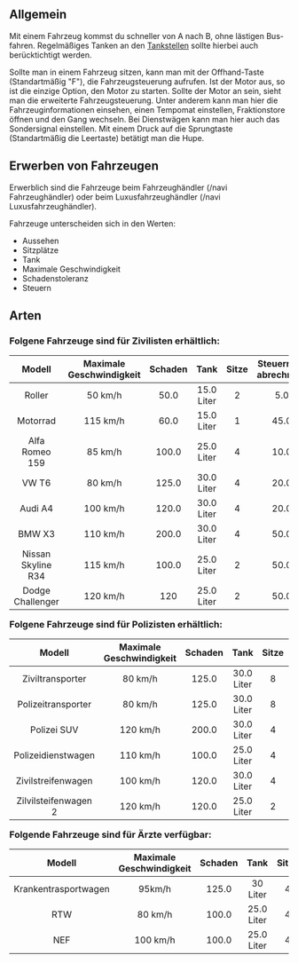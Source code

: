 ## Allgemein

Mit einem Fahrzeug kommst du schneller von A nach B, ohne lästigen Bus-fahren. Regelmäßiges Tanken an den [Tankstellen](pages_biz_Tankstelle) sollte hierbei auch berücktichtigt werden.

Sollte man in einem Fahrzeug sitzen, kann man mit der Offhand-Taste (Standartmäßig "F"), die Fahrzeugsteuerung aufrufen. Ist der Motor aus, so ist die einzige Option, den Motor zu starten. Sollte der Motor an sein, sieht man die erweiterte Fahrzeugsteuerung. Unter anderem kann man hier die Fahrzeuginformationen einsehen, einen Tempomat einstellen, Fraktionstore öffnen und den Gang wechseln. Bei Dienstwägen kann man hier auch das Sondersignal einstellen. Mit einem Druck auf die Sprungtaste (Standartmäßig die Leertaste) betätigt man die Hupe.

## Erwerben von Fahrzeugen
Erwerblich sind die Fahrzeuge beim Fahrzeughändler (/navi Fahrzeughändler) oder beim Luxusfahrzeughändler (/navi Luxusfahrzeughändler).

Fahrzeuge unterscheiden sich in den Werten:
* Aussehen
* Sitzplätze
* Tank
* Maximale Geschwindigkeit
* Schadenstoleranz
* Steuern

## Arten
<h3>Folgene Fahrzeuge sind für Zivilisten erhältlich:</hr>
<center>

| Modell | Maximale Geschwindigkeit | Schaden | Tank | Sitze | Steuern (pro abrechnung) | Preis |
|:-:|:-:|:-:|:-:|:-:|:-:|:-:|
| Roller| 50 km/h | 50.0 | 15.0 Liter | 2 | 5.0€ | 1500.0€ |
| Motorrad | 115 km/h | 60.0 | 15.0 Liter | 1 | 45.0€ | 11000.0€
| Alfa Romeo 159 | 85 km/h | 100.0 | 25.0 Liter | 4 | 10.0€ | 3500.0€ |
| VW T6 | 80 km/h | 125.0 | 30.0 Liter | 4 | 20.0€ | 5500.0€ |
| Audi A4 | 100 km/h | 120.0 | 30.0 Liter | 4 | 20.0€ | 7950.0€ |
| BMW X3 | 110 km/h |200.0 | 30.0 Liter | 4 | 50.0€ | 14500.0€ |
| Nissan Skyline R34 | 115 km/h | 100.0 | 25.0 Liter | 2 | 50.0€ | 18000.0€ |
| Dodge Challenger | 120 km/h | 120 | 25.0 Liter | 2 | 50.0€ | 18500.0€ |

</center>
<hr3>Folgene Fahrzeuge sind für Polizisten erhältlich: </hr>
<center>
  
| Modell | Maximale Geschwindigkeit | Schaden | Tank | Sitze | Steuern (pro abrechnung) | Preis |
|:-:|:-:|:-:|:-:|:-:|:-:|:-:|
| Ziviltransporter | 80 km/h |125.0 | 30.0 Liter | 8 | - | 6500.0€ |
| Polizeitransporter | 80 km/h | 125.0 | 30.0 Liter | 8 | - | 5500€ |
| Polizei SUV | 120 km/h | 200.0 | 30.0 Liter | 4 | - | 14500.0€ |
| Polizeidienstwagen | 110 km/h | 100.0 | 25.0 Liter | 4 | - | 3250.0€ |
| Zivilstreifenwagen | 100 km/h | 120.0 | 30.0 Liter | 4 | - | 13500.0€ |
| Zilvilsteifenwagen 2 | 120 km/h | 120.0 | 25.0 Liter | 2 | - | 18500.0€ |

</center>
<hr3>Folgende Fahrzeuge sind für Ärzte verfügbar:</hr>
<center>

| Modell | Maximale Geschwindigkeit | Schaden | Tank | Sitze | Steuern (pro abrechnung) | Preis |
|:-:|:-:|:-:|:-:|:-:|:-:|:-:|
| Krankentrasportwagen | 95km/h | 125.0 | 30 Liter | 4 | - | 5500€ |
| RTW | 80 km/h | 100.0 | 25.0 Liter | 4 | - | 4650.0€ |
| NEF | 100 km/h | 100.0 | 25.0 Liter | 4 | - | 12500.0€ |
